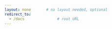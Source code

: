 ```yaml
---
layout: none       # no layout needed, optional
redirect_to:
  - /docs               # root URL
---
```

